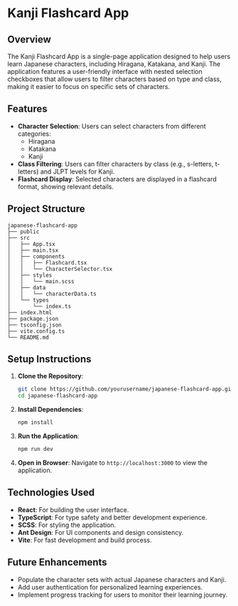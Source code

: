 # Kanji Flashcard App

## Overview
The Kanji Flashcard App is a single-page application designed to help users learn Japanese characters, including Hiragana, Katakana, and Kanji. The application features a user-friendly interface with nested selection checkboxes that allow users to filter characters based on type and class, making it easier to focus on specific sets of characters.

## Features
- **Character Selection**: Users can select characters from different categories:
  - Hiragana
  - Katakana
  - Kanji
- **Class Filtering**: Users can filter characters by class (e.g., s-letters, t-letters) and JLPT levels for Kanji.
- **Flashcard Display**: Selected characters are displayed in a flashcard format, showing relevant details.

## Project Structure
```
japanese-flashcard-app
├── public
├── src
│   ├── App.tsx
│   ├── main.tsx
│   ├── components
│   │   ├── Flashcard.tsx
│   │   └── CharacterSelector.tsx
│   ├── styles
│   │   └── main.scss
│   ├── data
│   │   └── characterData.ts
│   └── types
│       └── index.ts
├── index.html
├── package.json
├── tsconfig.json
├── vite.config.ts
└── README.md
```

## Setup Instructions
1. **Clone the Repository**:
   ```bash
   git clone https://github.com/yourusername/japanese-flashcard-app.git
   cd japanese-flashcard-app
   ```

2. **Install Dependencies**:
   ```bash
   npm install
   ```

3. **Run the Application**:
   ```bash
   npm run dev
   ```

4. **Open in Browser**:
   Navigate to `http://localhost:3000` to view the application.

## Technologies Used
- **React**: For building the user interface.
- **TypeScript**: For type safety and better development experience.
- **SCSS**: For styling the application.
- **Ant Design**: For UI components and design consistency.
- **Vite**: For fast development and build process.

## Future Enhancements
- Populate the character sets with actual Japanese characters and Kanji.
- Add user authentication for personalized learning experiences.
- Implement progress tracking for users to monitor their learning journey.